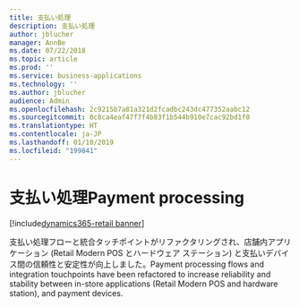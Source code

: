 ```yaml
---
title: 支払い処理
description: 支払い処理
author: jblucher
manager: AnnBe
ms.date: 07/22/2018
ms.topic: article
ms.prod: ''
ms.service: business-applications
ms.technology: ''
ms.author: jblucher
audience: Admin
ms.openlocfilehash: 2c9215b7a81a321d2fcadbc243dc477352aabc12
ms.sourcegitcommit: 0c8ca4eaf47f7f4b83f1b544b910e7cac92bd1f0
ms.translationtype: HT
ms.contentlocale: ja-JP
ms.lasthandoff: 01/10/2019
ms.locfileid: "199841"
---
```

#  <a name="payment-processing"></a><span data-ttu-id="6d0ed-103">支払い処理</span><span class="sxs-lookup"><span data-stu-id="6d0ed-103">Payment processing</span></span> 

[!include[dynamics365-retail banner](../includes/dynamics365-retail.md)]




<span data-ttu-id="6d0ed-104">支払い処理フローと統合タッチポイントがリファクタリングされ、店舗内アプリケーション (Retail Modern POS とハードウェア ステーション) と支払いデバイス間の信頼性と安定性が向上しました。</span><span class="sxs-lookup"><span data-stu-id="6d0ed-104">Payment processing flows and integration touchpoints have been refactored to increase reliability and stability between in-store applications (Retail Modern POS and hardware station), and payment devices.</span></span> 

